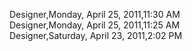 ﻿Designer,Monday, April 25, 2011,11:30 AM  Designer,Monday, April 25, 2011,11:25 AM  Designer,Saturday, April 23, 2011,2:02 PM